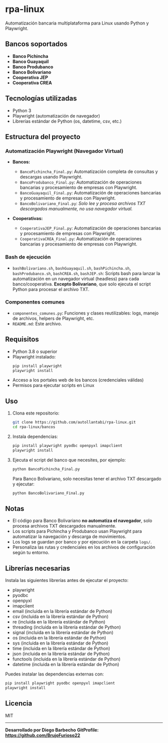 # rpa-linux

Automatización bancaria multiplataforma para Linux usando Python y Playwright.

## Bancos soportados

- **Banco Pichincha**
- **Banco Guayaquil**
- **Banco Produbanco**
- **Banco Bolivariano**
- **Cooperativa JEP**
- **Cooperativa CREA**

## Tecnologías utilizadas

- Python 3
- Playwright (automatización de navegador)
- Librerías estándar de Python (os, datetime, csv, etc.)

## Estructura del proyecto

### Automatización Playwright (Navegador Virtual)

- **Bancos:**
  - `BancoPichincha_Final.py`: Automatización completa de consultas y descargas usando Playwright.
  - `BancoProdubanco_Final.py`: Automatización de operaciones bancarias y procesamiento de empresas con Playwright.
  - `BancoGuayaquil_Final.py`: Automatización de operaciones bancarias y procesamiento de empresas con Playwright.
  - `BancoBolivariano_Final.py`: *Solo lee y procesa archivos TXT descargados manualmente, no usa navegador virtual.*

- **Cooperativas:**
  - `CooperativaJEP_Final.py`: Automatización de operaciones bancarias y procesamiento de empresas con Playwright.
  - `CooperativaCREA_Final.py`: Automatización de operaciones bancarias y procesamiento de empresas con Playwright.

### Bash de ejecución

- `bashBolivariano.sh`, `bashGuayaquil.sh`, `bashPichincha.sh`, `bashProdubanco.sh`, `bashCREA.sh`, `bashJEP.sh`: Scripts bash para lanzar la automatización en un navegador virtual (headless) para cada banco/cooperativa. **Excepto Bolivariano**, que solo ejecuta el script Python para procesar el archivo TXT.

### Componentes comunes

- `componentes_comunes.py`: Funciones y clases reutilizables: logs, manejo de archivos, helpers de Playwright, etc.
- `README.md`: Este archivo.

## Requisitos

- Python 3.8 o superior
- Playwright instalado:
  ```bash
  pip install playwright
  playwright install
  ```
- Acceso a los portales web de los bancos (credenciales válidas)
- Permisos para ejecutar scripts en Linux

## Uso

1. Clona este repositorio:
   ```bash
   git clone https://github.com/autollantabi/rpa-linux.git
   cd rpa-linux/bancos
   ```

2. Instala dependencias:
   ```bash
   pip install playwright pyodbc openpyxl imapclient
   playwright install
   ```

3. Ejecuta el script del banco que necesites, por ejemplo:
   ```bash
   python BancoPichincha_Final.py
   ```

   Para Banco Bolivariano, solo necesitas tener el archivo TXT descargado y ejecutar:
   ```bash
   python BancoBolivariano_Final.py
   ```

## Notas

- El código para Banco Bolivariano **no automatiza el navegador**, solo procesa archivos TXT descargados manualmente.
- Los scripts para Pichincha y Produbanco usan Playwright para automatizar la navegación y descarga de movimientos.
- Los logs se guardan por banco y por ejecución en la carpeta `logs/`.
- Personaliza las rutas y credenciales en los archivos de configuración según tu entorno.

## Librerías necesarias

Instala las siguientes librerías antes de ejecutar el proyecto:

- playwright
- pyodbc
- openpyxl
- imapclient
- email (incluida en la librería estándar de Python)
- csv (incluida en la librería estándar de Python)
- re (incluida en la librería estándar de Python)
- threading (incluida en la librería estándar de Python)
- signal (incluida en la librería estándar de Python)
- os (incluida en la librería estándar de Python)
- sys (incluida en la librería estándar de Python)
- time (incluida en la librería estándar de Python)
- json (incluida en la librería estándar de Python)
- functools (incluida en la librería estándar de Python)
- datetime (incluida en la librería estándar de Python)

Puedes instalar las dependencias externas con:

```bash
pip install playwright pyodbc openpyxl imapclient
playwright install
```

## Licencia

MIT

---

**Desarrollado por Diego Barbecho**
**GitProfile: https://github.com/BrujoFurioso22**

